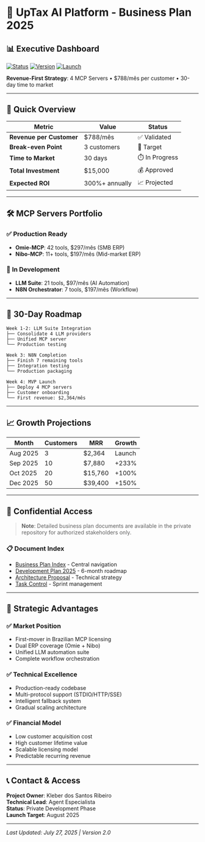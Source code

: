 # 🚀 UpTax AI Platform - Business Plan 2025

## 📊 **Executive Dashboard**

[![Status](https://img.shields.io/badge/Status-In%20Development-orange)](https://github.com/uptax/uptax-ai-platform)
[![Version](https://img.shields.io/badge/Version-2.0-blue)](https://github.com/uptax/uptax-ai-platform/releases)
[![Launch](https://img.shields.io/badge/Launch-Aug%202025-green)](https://github.com/uptax/uptax-ai-platform)

**Revenue-First Strategy**: 4 MCP Servers • $788/mês per customer • 30-day time to market

---

## 🎯 **Quick Overview**

| Metric | Value | Status |
|--------|-------|--------|
| **Revenue per Customer** | $788/mês | ✅ Validated |
| **Break-even Point** | 3 customers | 🎯 Target |
| **Time to Market** | 30 days | ⏱️ In Progress |
| **Total Investment** | $15,000 | 💰 Approved |
| **Expected ROI** | 300%+ annually | 📈 Projected |

---

## 🛠️ **MCP Servers Portfolio**

### ✅ **Production Ready**
- **Omie-MCP**: 42 tools, $297/mês (SMB ERP)
- **Nibo-MCP**: 11+ tools, $197/mês (Mid-market ERP)

### 🔄 **In Development** 
- **LLM Suite**: 21 tools, $97/mês (AI Automation)
- **N8N Orchestrator**: 7 tools, $197/mês (Workflow)

---

## 📅 **30-Day Roadmap**

```
Week 1-2: LLM Suite Integration
├── Consolidate 4 LLM providers
├── Unified MCP server
└── Production testing

Week 3: N8N Completion  
├── Finish 7 remaining tools
├── Integration testing
└── Production packaging

Week 4: MVP Launch
├── Deploy 4 MCP servers
├── Customer onboarding
└── First revenue: $2,364/mês
```

---

## 📈 **Growth Projections**

| Month | Customers | MRR | Growth |
|-------|-----------|-----|--------|
| Aug 2025 | 3 | $2,364 | Launch |
| Sep 2025 | 10 | $7,880 | +233% |
| Oct 2025 | 20 | $15,760 | +100% |
| Dec 2025 | 50 | $39,400 | +150% |

---

## 🔐 **Confidential Access**

> **Note**: Detailed business plan documents are available in the private repository for authorized stakeholders only.

### 📋 **Document Index**
- [Business Plan Index](../BUSINESS_PLAN_INDEX.md) - Central navigation
- [Development Plan 2025](../DEVELOPMENT_PLAN_2025.md) - 6-month roadmap  
- [Architecture Proposal](../ARCHITECTURAL_REVISION_PROPOSAL.md) - Technical strategy
- [Task Control](../TASK_CONTROL_ENHANCED.md) - Sprint management

---

## 🎯 **Strategic Advantages**

### **✅ Market Position**
- First-mover in Brazilian MCP licensing
- Dual ERP coverage (Omie + Nibo)
- Unified LLM automation suite
- Complete workflow orchestration

### **✅ Technical Excellence**
- Production-ready codebase
- Multi-protocol support (STDIO/HTTP/SSE)
- Intelligent fallback system
- Gradual scaling architecture

### **✅ Financial Model**
- Low customer acquisition cost
- High customer lifetime value
- Scalable licensing model
- Predictable recurring revenue

---

## 📞 **Contact & Access**

**Project Owner**: Kleber dos Santos Ribeiro  
**Technical Lead**: Agent Especialista  
**Status**: Private Development Phase  
**Launch Target**: August 2025  

---

*Last Updated: July 27, 2025 | Version 2.0*